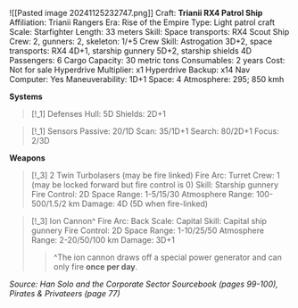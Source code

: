 ![[Pasted image 20241125232747.png]]
Craft: **Trianii RX4 Patrol Ship**
Affiliation: Trianii Rangers
Era: Rise of the Empire
Type: Light patrol craft
Scale: Starfighter
Length: 33 meters
Skill: Space transports: RX4 Scout Ship
Crew: 2, gunners: 2, skeleton: 1/+5
Crew Skill: Astrogation 3D+2, space transports: RX4 4D+1,
starship gunnery 5D+2, starship shields 4D
Passengers: 6
Cargo Capacity: 30 metric tons
Consumables: 2 years
Cost: Not for sale
Hyperdrive Multiplier: x1
Hyperdrive Backup: x14
Nav Computer: Yes
Maneuverability: 1D+1
Space: 4
Atmosphere: 295; 850 kmh

**Systems**
> [!_1] Defenses
> Hull: 5D
> Shields: 2D+1

> [!_1] Sensors
> Passive: 20/1D
> Scan: 35/1D+1
> Search: 80/2D+1
> Focus: 2/3D

**Weapons**
> [!_3] 2 Twin Turbolasers (may be fire linked)
> Fire Arc: Turret
> Crew: 1 (may be locked forward but fire control is 0)
> Skill: Starship gunnery
> Fire Control: 2D
> Space Range: 1-5/15/30
> Atmosphere Range: 100-500/1.5/2 km
> Damage: 4D (5D when fire-linked)

> [!_3] Ion Cannon^
> Fire Arc: Back
> Scale: Capital
> Skill: Capital ship gunnery
> Fire Control: 2D
> Space Range: 1-10/25/50
> Atmosphere Range: 2-20/50/100 km
> Damage: 3D+1
> > ^The ion cannon draws off a special power generator and can only fire **once per day**.


*Source: Han Solo and the Corporate Sector Sourcebook (pages 99-100), Pirates & Privateers (page 77)*